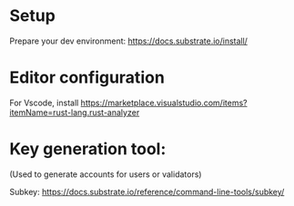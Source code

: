 # Setup

Prepare your dev environment: https://docs.substrate.io/install/

# Editor configuration

For Vscode, install https://marketplace.visualstudio.com/items?itemName=rust-lang.rust-analyzer

# Key generation tool:

(Used to generate accounts for users or validators)

Subkey: https://docs.substrate.io/reference/command-line-tools/subkey/
